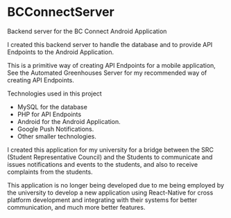# BCConnectServer
Backend server for the BC Connect Android Application

I created this backend server to handle the database and to provide API Endpoints to the Android Application.

This is a primitive way of creating API Endpoints for a mobile application,
See the Automated Greenhouses Server for my recommended way of creating API Endpoints.

Technologies used in this project
- MySQL for the database
- PHP for API Endpoints
- Android for the Android Application.
- Google Push Notifications.
- Other smaller technologies.

I created this application for my university for a bridge between the SRC (Student Representative Council) and the Students to communicate and issues notifications and events to the students, and also to receive complaints from the students. 

This application is no longer being developed due to me being employed by the university to develop
a new application using React-Native for cross platform development and integrating with their systems for better communication,
and much more better features. 
